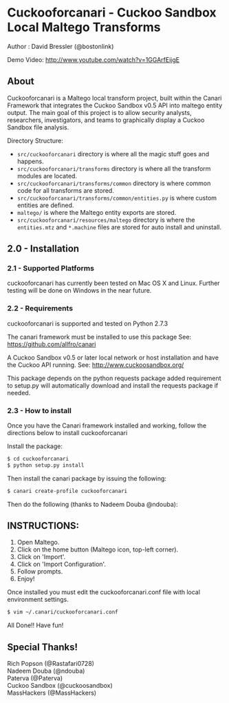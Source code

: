 # Cuckooforcanari - Cuckoo Sandbox Local Maltego Transforms

Author : David Bressler (@bostonlink)

Demo Video: http://www.youtube.com/watch?v=1GGArfEijgE

## About

Cuckooforcanari is a Maltego local transform project, built within the Canari Framework that integrates the Cuckoo Sandbox v0.5 API into maltego entity output.  The main goal of this project is to allow security analysts, researchers, investigators, and teams to graphically display a Cuckoo Sandbox file analysis. 

Directory Structure:

* `src/cuckooforcanari` directory is where all the magic stuff goes and happens.
* `src/cuckooforcanari/transforms` directory is where all the transform modules are located.
* `src/cuckooforcanari/transforms/common` directory is where common code for all transforms are stored.
* `src/cuckooforcanari/transforms/common/entities.py` is where custom entities are defined.
* `maltego/` is where the Maltego entity exports are stored.
* `src/cuckooforcanari/resources/maltego` directory is where the `entities.mtz` and `*.machine` files are stored for auto install and uninstall.

## 2.0 - Installation

### 2.1 - Supported Platforms
cuckooforcanari has currently been tested on Mac OS X and Linux.
Further testing will be done on Windows in the near future.

### 2.2 - Requirements
cuckooforcanari is supported and tested on Python 2.7.3

The canari framework must be installed to use this package
See: https://github.com/allfro/canari

A Cuckoo Sandbox v0.5 or later local network or host installation and have the Cuckoo API running.
See: http://www.cuckoosandbox.org/

This package depends on the python requests package added requirement to setup.py will automatically download and install the requests package if needed.

### 2.3 - How to install
Once you have the Canari framework installed and working, follow the directions below to install cuckooforcanari

Install the package:

```bash
$ cd cuckooforcanari
$ python setup.py install
```
Then install the canari package by issuing the following:

```bash
$ canari create-profile cuckooforcanari
```
Then do the following (thanks to Nadeem Douba @ndouba):

 INSTRUCTIONS:
 -------------
 1. Open Maltego.
 2. Click on the home button (Maltego icon, top-left corner).
 3. Click on 'Import'.
 4. Click on 'Import Configuration'.
 5. Follow prompts.
 6. Enjoy!

Once installed you must edit the cuckooforcanari.conf file with local environment settings.

```bash
$ vim ~/.canari/cuckooforcanari.conf
```
All Done!!  Have fun!

## Special Thanks!

Rich Popson (@Rastafari0728)  
Nadeem Douba (@ndouba)  
Paterva (@Paterva)  
Cuckoo Sandbox (@cuckoosandbox)  
MassHackers (@MassHackers)  
